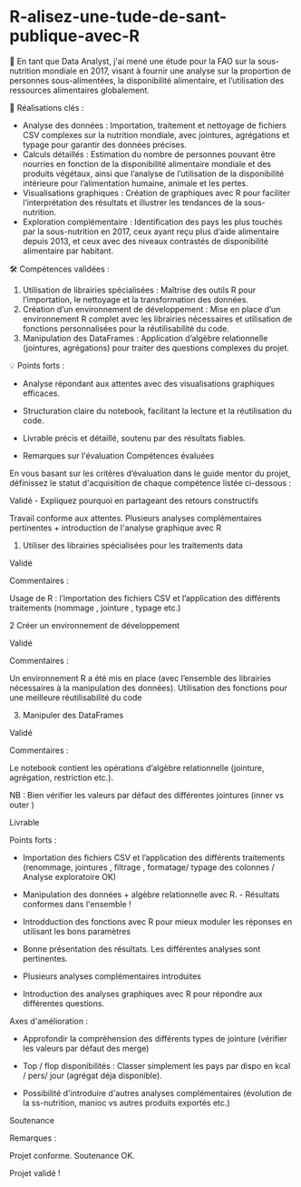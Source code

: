 # R-alisez-une-tude-de-sant-publique-avec-R
🎯 En tant que Data Analyst, j'ai mené une étude pour la FAO sur la sous-nutrition mondiale en 2017, visant à fournir une analyse sur la proportion de personnes sous-alimentées, la disponibilité alimentaire, et l’utilisation des ressources alimentaires globalement.

🔑 Réalisations clés :
- Analyse des données : Importation, traitement et nettoyage de fichiers CSV complexes sur la nutrition mondiale, avec jointures, agrégations et typage pour garantir des données précises.
- Calculs détaillés : Estimation du nombre de personnes pouvant être nourries en fonction de la disponibilité alimentaire mondiale et des produits végétaux, ainsi que l’analyse de l’utilisation de la disponibilité intérieure pour l’alimentation humaine, animale et les pertes.
- Visualisations graphiques : Création de graphiques avec R pour faciliter l’interprétation des résultats et illustrer les tendances de la sous-nutrition.
- Exploration complémentaire : Identification des pays les plus touchés par la sous-nutrition en 2017, ceux ayant reçu plus d’aide alimentaire depuis 2013, et ceux avec des niveaux contrastés de disponibilité alimentaire par habitant.

🛠 Compétences validées :
1. Utilisation de librairies spécialisées : Maîtrise des outils R pour l’importation, le nettoyage et la transformation des données.
2. Création d’un environnement de développement : Mise en place d’un environnement R complet avec les librairies nécessaires et utilisation de fonctions personnalisées pour la réutilisabilité du code.
3. Manipulation des DataFrames : Application d’algèbre relationnelle (jointures, agrégations) pour traiter des questions complexes du projet.

💡 Points forts :
- Analyse répondant aux attentes avec des visualisations graphiques efficaces.
- Structuration claire du notebook, facilitant la lecture et la réutilisation du code.
- Livrable précis et détaillé, soutenu par des résultats fiables.

- Remarques sur l'évaluation
Compétences évaluées

En vous basant sur les critères d’évaluation dans le guide mentor du projet, définissez le statut d'acquisition de chaque compétence listée ci-dessous :

Validé - Expliquez pourquoi en partageant des retours constructifs

Travail conforme aux attentes. Plusieurs analyses complémentaires pertinentes + introduction de l'analyse graphique avec R

1. Utiliser des librairies spécialisées pour les traitements data

Validé 

Commentaires :

Usage de R : l’importation des fichiers CSV et l’application des différents traitements (nommage , jointure , typage etc.)

2 Créer un environnement de développement

Validé 

Commentaires :

Un environnement R a été mis en place (avec l’ensemble des librairies nécessaires à la manipulation des données). Utilisation des fonctions pour une meilleure réutilisabilité du code 

3. Manipuler des DataFrames

Validé

Commentaires :

 Le notebook contient les opérations d’algèbre relationnelle (jointure, agrégation, restriction etc.).

NB : Bien vérifier les valeurs par défaut des différentes jointures (inner vs outer )

Livrable

Points forts :

- Importation des fichiers CSV et l’application des différents traitements (renommage, jointures , filtrage , formatage/ typage des colonnes / Analyse exploratoire OK)

- Manipulation des données + algèbre relationnelle avec R. - Résultats conformes dans l'ensemble !

- Introdduction des fonctions avec R pour mieux moduler les réponses en utilisant les bons paramètres 

- Bonne présentation des résultats. Les différentes analyses sont pertinentes.

- Plusieurs analyses complémentaires introduites 

- Introduction des analyses graphiques avec R pour répondre aux différentes questions.

 Axes d'amélioration :

- Approfondir la compréhension des différents types de jointure (vérifier les valeurs par défaut des merge)

- Top / flop disponibilités  : Classer simplement les pays par dispo en kcal / pers/ jour (agrégat déja disponible).   

 - Possibilité d'introduire d'autres analyses complémentaires (évolution de la ss-nutrition, manioc vs autres produits exportés etc.)

Soutenance

Remarques :

Projet conforme. Soutenance OK.  

Projet validé !
